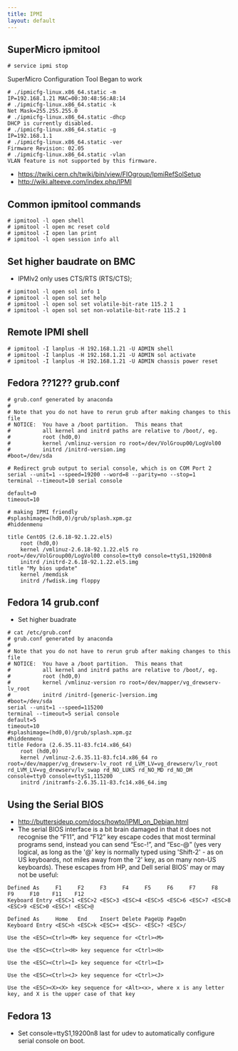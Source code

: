 ```yaml
---
title: IPMI
layout: default
---
```


SuperMicro ipmitool
-------------------

    # service ipmi stop

SuperMicro Configuration Tool Began to work

    # ./ipmicfg-linux.x86_64.static -m
    IP=192.168.1.21 MAC=00:30:48:56:A8:14
    # ./ipmicfg-linux.x86_64.static -k
    Net Mask=255.255.255.0
    # ./ipmicfg-linux.x86_64.static -dhcp
    DHCP is currently disabled.
    # ./ipmicfg-linux.x86_64.static -g
    IP=192.168.1.1
    # ./ipmicfg-linux.x86_64.static -ver
    Firmware Revision: 02.05
    # ./ipmicfg-linux.x86_64.static -vlan
    VLAN feature is not supported by this firmware.

-   <https://twiki.cern.ch/twiki/bin/view/FIOgroup/IpmiRefSolSetup>
-   <http://wiki.alteeve.com/index.php/IPMI>

Common ipmitool commands
------------------------

    # ipmitool -l open shell
    # ipmitool -l open mc reset cold
    # ipmitool -I open lan print
    # ipmitool -l open session info all

Set higher baudrate on BMC
--------------------------

-   IPMIv2 only uses CTS/RTS (RTS/CTS);

<!-- -->

    # ipmitool -l open sol info 1
    # ipmitool -l open sol set help
    # ipmitool -l open sol set volatile-bit-rate 115.2 1
    # ipmitool -l open sol set non-volatile-bit-rate 115.2 1

Remote IPMI shell
-----------------

    # ipmitool -I lanplus -H 192.168.1.21 -U ADMIN shell
    # ipmitool -I lanplus -H 192.168.1.21 -U ADMIN sol activate
    # ipmitool -I lanplus -H 192.168.1.21 -U ADMIN chassis power reset

Fedora ??12?? grub.conf
-----------------------

    # grub.conf generated by anaconda
    #
    # Note that you do not have to rerun grub after making changes to this file
    # NOTICE:  You have a /boot partition.  This means that
    #          all kernel and initrd paths are relative to /boot/, eg.
    #          root (hd0,0)
    #          kernel /vmlinuz-version ro root=/dev/VolGroup00/LogVol00
    #          initrd /initrd-version.img
    #boot=/dev/sda

    # Redirect grub output to serial console, which is on COM Port 2
    serial --unit=1 --speed=19200 --word=8 --parity=no --stop=1   
    terminal --timeout=10 serial console

    default=0
    timeout=10

    # making IPMI friendly
    #splashimage=(hd0,0)/grub/splash.xpm.gz
    #hiddenmenu

    title CentOS (2.6.18-92.1.22.el5)
        root (hd0,0)
        kernel /vmlinuz-2.6.18-92.1.22.el5 ro root=/dev/VolGroup00/LogVol00 console=tty0 console=ttyS1,19200n8
        initrd /initrd-2.6.18-92.1.22.el5.img
    title "My bios update"
        kernel /memdisk
        initrd /fwdisk.img floppy

Fedora 14 grub.conf
-------------------

-   Set higher buadrate

<!-- -->

    # cat /etc/grub.conf 
    # grub.conf generated by anaconda
    #
    # Note that you do not have to rerun grub after making changes to this file
    # NOTICE:  You have a /boot partition.  This means that
    #          all kernel and initrd paths are relative to /boot/, eg.
    #          root (hd0,0)
    #          kernel /vmlinuz-version ro root=/dev/mapper/vg_drewserv-lv_root
    #          initrd /initrd-[generic-]version.img
    #boot=/dev/sda
    serial --unit=1 --speed=115200
    terminal --timeout=5 serial console
    default=5
    timeout=10
    #splashimage=(hd0,0)/grub/splash.xpm.gz
    #hiddenmenu
    title Fedora (2.6.35.11-83.fc14.x86_64)
        root (hd0,0)
        kernel /vmlinuz-2.6.35.11-83.fc14.x86_64 ro root=/dev/mapper/vg_drewserv-lv_root rd_LVM_LV=vg_drewserv/lv_root rd_LVM_LV=vg_drewserv/lv_swap rd_NO_LUKS rd_NO_MD rd_NO_DM console=tty0 console=ttyS1,115200
        initrd /initramfs-2.6.35.11-83.fc14.x86_64.img

Using the Serial BIOS
---------------------

-   <http://buttersideup.com/docs/howto/IPMI_on_Debian.html>
-   The serial BIOS interface is a bit brain damaged in that it does not
    recognise the “F11”, and “F12” key escape codes that most terminal
    programs send, instead you can send “Esc-!”, and “Esc-@” (yes very
    logical, as long as the '@' key is normally typed using 'Shift-2' -
    as on US keyboards, not miles away from the '2' key, as on many
    non-US keyboards). These escapes from HP, and Dell serial BIOS' may
    or may not be useful:

<!-- -->

    Defined As     F1     F2     F3     F4     F5     F6     F7     F8     F9     F10    F11    F12
    Keyboard Entry <ESC>1 <ESC>2 <ESC>3 <ESC>4 <ESC>5 <ESC>6 <ESC>7 <ESC>8 <ESC>9 <ESC>0 <ESC>! <ESC>@

    Defined As     Home   End    Insert Delete PageUp PageDn
    Keyboard Entry <ESC>h <ESC>k <ESC>+ <ESC>- <ESC>? <ESC>/

    Use the <ESC><Ctrl><M> key sequence for <Ctrl><M>

    Use the <ESC><Ctrl><H> key sequence for <Ctrl><H>

    Use the <ESC><Ctrl><I> key sequence for <Ctrl><I>

    Use the <ESC><Ctrl><J> key sequence for <Ctrl><J>

    Use the <ESC><X><X> key sequence for <Alt><x>, where x is any letter key, and X is the upper case of that key

Fedora 13
---------

-   Set console=ttyS1,19200n8 last for udev to automatically configure
    serial console on boot.

